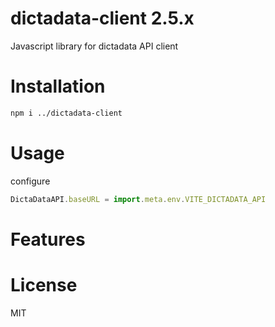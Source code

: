 # dictadata-client 2.5.x

Javascript library for dictadata API client

# Installation

```bash
npm i ../dictadata-client
```

# Usage

configure

```javascript
DictaDataAPI.baseURL = import.meta.env.VITE_DICTADATA_API
```

# Features

# License

MIT
